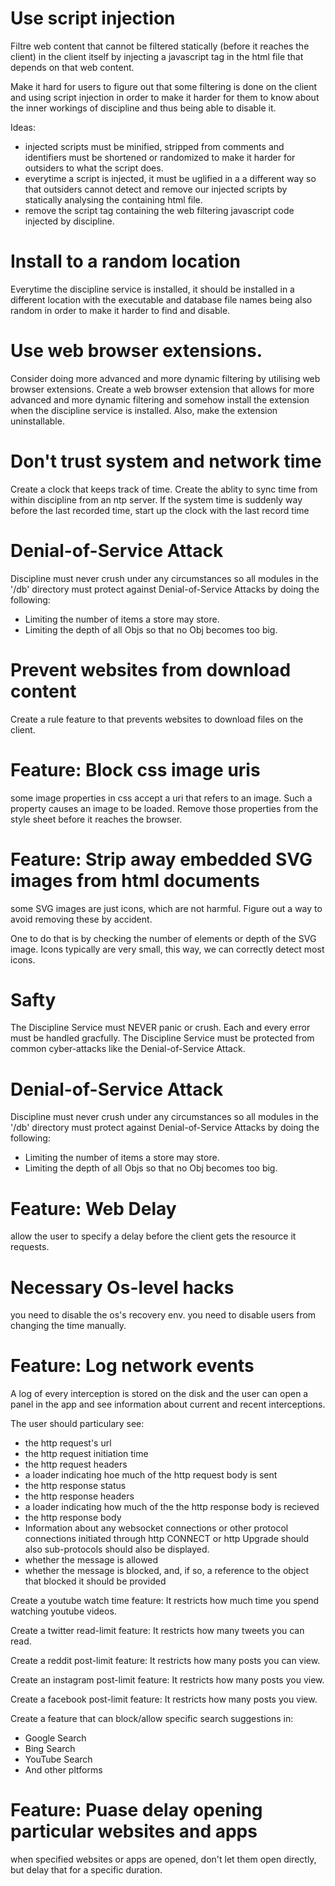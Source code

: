 # Use script injection
Filtre web content that cannot be filtered statically (before it reaches the client) in the client itself by injecting a javascript tag in the html file that depends on that web content.

Make it hard for users to figure out that some filtering is done on the client and using script injection in order to make it harder for them to know about the inner workings of discipline and thus being able to disable it.

Ideas:
  - injected scripts must be minified, stripped from comments and identifiers must be shortened or randomized to make it harder for outsiders to what the script does.
  - everytime a script is injected, it must be uglified in a a different way so that outsiders cannot detect and remove our injected scripts by statically analysing the containing html file.
  - remove the script tag containing the web filtering javascript code injected by discipline.

# Install to a random location
Everytime the discipline service is installed, it should be installed in a different location with the executable and database file names being also random in order to make it harder to find and disable.

# Use web browser extensions.
Consider doing more advanced and more dynamic filtering by utilising web browser extensions. Create a web browser extension that allows for more advanced and more dynamic filtering and somehow install the extension when the discipline service is installed. Also, make the extension uninstallable.

# Don't trust system and network time
Create a clock that keeps track of time.
Create the ablity to sync time from within discipline from an ntp server.
If the system time is suddenly way before the last recorded time, start up the clock with the last record time

# Denial-of-Service Attack
Discipline must never crush under any circumstances so all modules in the '/db' directory must protect against Denial-of-Service Attacks by doing the following:
  - Limiting the number of items a store may store.
  - Limiting the depth of all Objs so that no Obj becomes too big.

# Prevent websites from download content
Create a rule feature to that prevents websites to download files on the client.

# Feature: Block css image uris
some image properties in css accept a uri that refers to an image. Such a property causes an image to be loaded. Remove those properties from the style sheet before it reaches the browser.

# Feature: Strip away embedded SVG images from html documents
some SVG images are just icons, which are not harmful. Figure out a way to avoid removing these
by accident.

One to do that is by checking the number of elements or depth of the SVG image. Icons typically are very small, this way, we can correctly detect most icons.

# Safty
The Discipline Service must NEVER panic or crush. Each and every error must be handled gracfully. The Discipline Service must be protected from common cyber-attacks like the Denial-of-Service Attack.

# Denial-of-Service Attack
Discipline must never crush under any circumstances so all modules in the '/db' directory must protect against Denial-of-Service Attacks by doing the following:
  - Limiting the number of items a store may store.
  - Limiting the depth of all Objs so that no Obj becomes too big.
  
# Feature: Web Delay
allow the user to specify a delay before the client gets the resource it requests.

# Necessary Os-level hacks
you need to disable the os's recovery env.
you need to disable users from changing the time manually.

# Feature: Log network events
A log of every interception is stored on the disk and the user can open a panel in the app
and see information about current and recent interceptions. 

The user should particulary see:
  - the http request's url
  - the http request initiation time
  - the http request headers
  - a loader indicating hoe much of the http request body is sent
  - the http response status
  - the http response headers
  - a loader indicating how much of the the http response body is recieved
  - the http response body
  - Information about any websocket connections or other protocol connections initiated through http CONNECT or http Upgrade should also sub-protocols should also be displayed.
  - whether the message is allowed
  - whether the message is blocked, and, if so, a reference to the object that blocked it should be provided


Create a youtube watch time feature: It restricts how much time you spend watching youtube videos.

Create a twitter read-limit feature: It restricts how many tweets you can read.

Create a reddit post-limit feature: It restricts how many posts you can view.

Create an instagram post-limit feature: It restricts how many posts you view.

Create a facebook post-limit feature: It restricts how many posts you view.

Create a feature that can block/allow specific search suggestions in:
  - Google Search
  - Bing Search
  - YouTube Search
  - And other pltforms

# Feature: Puase delay opening particular websites and apps
when specified websites or apps are opened, don't let them open directly, but delay that for a specific duration.